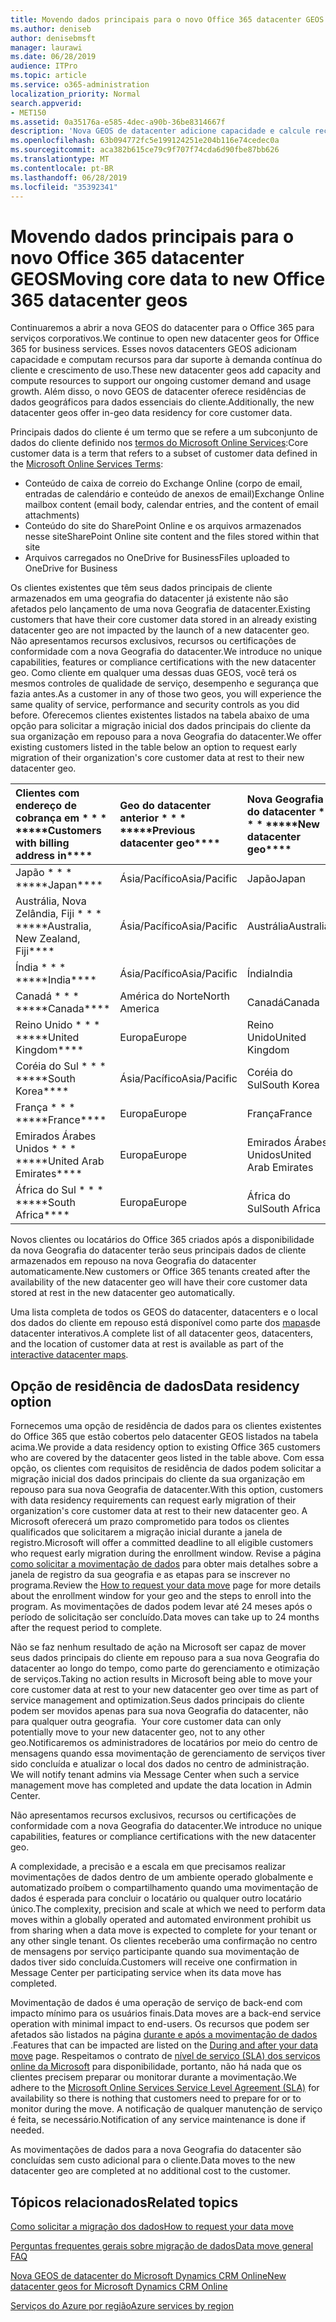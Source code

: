 ```yaml
---
title: Movendo dados principais para o novo Office 365 datacenter GEOS
ms.author: deniseb
author: denisebmsft
manager: laurawi
ms.date: 06/28/2019
audience: ITPro
ms.topic: article
ms.service: o365-administration
localization_priority: Normal
search.appverid:
- MET150
ms.assetid: 0a35176a-e585-4dec-a90b-36be8314667f
description: 'Nova GEOS de datacenter adicione capacidade e calcule recursos para dar suporte à demanda contínua do cliente e crescimento de uso. Além disso, o novo GEOS de datacenter oferece residências de dados geográficos para dados essenciais do cliente. Principais dados do cliente é um termo que se refere a um subconjunto de dados do cliente definido nos termos do Microsoft Online Services: conteúdo da caixa de correio do Exchange Online (corpo de email, entradas de calendário e conteúdo de anexos de email) e conteúdo do site do SharePoint Online e os arquivos armazenados nesse site e arquivos carregados no OneDrive for Business.'
ms.openlocfilehash: 63b094772fc5e199124251e204b116e74cedec0a
ms.sourcegitcommit: aca382b615ce79c9f707f74cda6d90fbe87bb626
ms.translationtype: MT
ms.contentlocale: pt-BR
ms.lasthandoff: 06/28/2019
ms.locfileid: "35392341"
---
```

# <a name="moving-core-data-to-new-office-365-datacenter-geos"></a><span data-ttu-id="bccee-105">Movendo dados principais para o novo Office 365 datacenter GEOS</span><span class="sxs-lookup"><span data-stu-id="bccee-105">Moving core data to new Office 365 datacenter geos</span></span>

<span data-ttu-id="bccee-106">Continuaremos a abrir a nova GEOS do datacenter para o Office 365 para serviços corporativos.</span><span class="sxs-lookup"><span data-stu-id="bccee-106">We continue to open new datacenter geos for Office 365 for business services.</span></span> <span data-ttu-id="bccee-107">Esses novos datacenters GEOS adicionam capacidade e computam recursos para dar suporte à demanda contínua do cliente e crescimento de uso.</span><span class="sxs-lookup"><span data-stu-id="bccee-107">These new datacenter geos add capacity and compute resources to support our ongoing customer demand and usage growth.</span></span> <span data-ttu-id="bccee-108">Além disso, o novo GEOS de datacenter oferece residências de dados geográficos para dados essenciais do cliente.</span><span class="sxs-lookup"><span data-stu-id="bccee-108">Additionally, the new datacenter geos offer in-geo data residency for core customer data.</span></span> 

<span data-ttu-id="bccee-109">Principais dados do cliente é um termo que se refere a um subconjunto de dados do cliente definido nos [termos do Microsoft Online Services](https://go.microsoft.com/fwlink/p/?LinkID=249048):</span><span class="sxs-lookup"><span data-stu-id="bccee-109">Core customer data is a term that refers to a subset of customer data defined in the [Microsoft Online Services Terms](https://go.microsoft.com/fwlink/p/?LinkID=249048):</span></span> 
- <span data-ttu-id="bccee-110">Conteúdo de caixa de correio do Exchange Online (corpo de email, entradas de calendário e conteúdo de anexos de email)</span><span class="sxs-lookup"><span data-stu-id="bccee-110">Exchange Online mailbox content (email body, calendar entries, and the content of email attachments)</span></span>
- <span data-ttu-id="bccee-111">Conteúdo do site do SharePoint Online e os arquivos armazenados nesse site</span><span class="sxs-lookup"><span data-stu-id="bccee-111">SharePoint Online site content and the files stored within that site</span></span>
- <span data-ttu-id="bccee-112">Arquivos carregados no OneDrive for Business</span><span class="sxs-lookup"><span data-stu-id="bccee-112">Files uploaded to OneDrive for Business</span></span> 
  
<span data-ttu-id="bccee-113">Os clientes existentes que têm seus dados principais de cliente armazenados em uma geografia do datacenter já existente não são afetados pelo lançamento de uma nova Geografia de datacenter.</span><span class="sxs-lookup"><span data-stu-id="bccee-113">Existing customers that have their core customer data stored in an already existing datacenter geo are not impacted by the launch of a new datacenter geo.</span></span> <span data-ttu-id="bccee-114">Não apresentamos recursos exclusivos, recursos ou certificações de conformidade com a nova Geografia do datacenter.</span><span class="sxs-lookup"><span data-stu-id="bccee-114">We introduce no unique capabilities, features or compliance certifications with the new datacenter geo.</span></span> <span data-ttu-id="bccee-115">Como cliente em qualquer uma dessas duas GEOS, você terá os mesmos controles de qualidade de serviço, desempenho e segurança que fazia antes.</span><span class="sxs-lookup"><span data-stu-id="bccee-115">As a customer in any of those two geos, you will experience the same quality of service, performance and security controls as you did before.</span></span> <span data-ttu-id="bccee-116">Oferecemos clientes existentes listados na tabela abaixo de uma opção para solicitar a migração inicial dos dados principais do cliente da sua organização em repouso para a nova Geografia do datacenter.</span><span class="sxs-lookup"><span data-stu-id="bccee-116">We offer existing customers listed in the table below an option to request early migration of their organization's core customer data at rest to their new datacenter geo.</span></span>
  
|<span data-ttu-id="bccee-117">Clientes com endereço de cobrança em \* \* \* \*</span><span class="sxs-lookup"><span data-stu-id="bccee-117">\*\*\*\*Customers with billing address in\*\*\*\*</span></span>|<span data-ttu-id="bccee-118">Geo do datacenter anterior \* \* \* \*</span><span class="sxs-lookup"><span data-stu-id="bccee-118">\*\*\*\*Previous datacenter geo\*\*\*\*</span></span>|<span data-ttu-id="bccee-119">Nova Geografia do datacenter \* \* \* \*</span><span class="sxs-lookup"><span data-stu-id="bccee-119">\*\*\*\*New datacenter geo\*\*\*\*</span></span>|<span data-ttu-id="bccee-120">Geo disponível desde \* \* \* \*</span><span class="sxs-lookup"><span data-stu-id="bccee-120">\*\*\*\*Geo available since\*\*\*\*</span></span>|
|:-----|:-----|:-----|:-----|
|<span data-ttu-id="bccee-121">Japão \* \* \* \*</span><span class="sxs-lookup"><span data-stu-id="bccee-121">\*\*\*\*Japan\*\*\*\*</span></span>| <span data-ttu-id="bccee-122">Ásia/Pacífico</span><span class="sxs-lookup"><span data-stu-id="bccee-122">Asia/Pacific</span></span> | <span data-ttu-id="bccee-123">Japão</span><span class="sxs-lookup"><span data-stu-id="bccee-123">Japan</span></span> | <span data-ttu-id="bccee-124">Dezembro de 2014</span><span class="sxs-lookup"><span data-stu-id="bccee-124">December 2014</span></span> |
|<span data-ttu-id="bccee-125">Austrália, Nova Zelândia, Fiji \* \* \* \*</span><span class="sxs-lookup"><span data-stu-id="bccee-125">\*\*\*\*Australia, New Zealand, Fiji\*\*\*\*</span></span>| <span data-ttu-id="bccee-126">Ásia/Pacífico</span><span class="sxs-lookup"><span data-stu-id="bccee-126">Asia/Pacific</span></span> | <span data-ttu-id="bccee-127">Austrália</span><span class="sxs-lookup"><span data-stu-id="bccee-127">Australia</span></span> | <span data-ttu-id="bccee-128">Março de 2015</span><span class="sxs-lookup"><span data-stu-id="bccee-128">March 2015</span></span> |
|<span data-ttu-id="bccee-129">Índia \* \* \* \*</span><span class="sxs-lookup"><span data-stu-id="bccee-129">\*\*\*\*India\*\*\*\*</span></span>| <span data-ttu-id="bccee-130">Ásia/Pacífico</span><span class="sxs-lookup"><span data-stu-id="bccee-130">Asia/Pacific</span></span> | <span data-ttu-id="bccee-131">Índia</span><span class="sxs-lookup"><span data-stu-id="bccee-131">India</span></span> | <span data-ttu-id="bccee-132">Outubro de 2015</span><span class="sxs-lookup"><span data-stu-id="bccee-132">October 2015</span></span> |
|<span data-ttu-id="bccee-133">Canadá \* \* \* \*</span><span class="sxs-lookup"><span data-stu-id="bccee-133">\*\*\*\*Canada\*\*\*\*</span></span>| <span data-ttu-id="bccee-134">América do Norte</span><span class="sxs-lookup"><span data-stu-id="bccee-134">North America</span></span> | <span data-ttu-id="bccee-135">Canadá</span><span class="sxs-lookup"><span data-stu-id="bccee-135">Canada</span></span> | <span data-ttu-id="bccee-136">Maio de 2016</span><span class="sxs-lookup"><span data-stu-id="bccee-136">May 2016</span></span> |
|<span data-ttu-id="bccee-137">Reino Unido \* \* \* \*</span><span class="sxs-lookup"><span data-stu-id="bccee-137">\*\*\*\*United Kingdom\*\*\*\*</span></span>| <span data-ttu-id="bccee-138">Europa</span><span class="sxs-lookup"><span data-stu-id="bccee-138">Europe</span></span> | <span data-ttu-id="bccee-139">Reino Unido</span><span class="sxs-lookup"><span data-stu-id="bccee-139">United Kingdom</span></span> | <span data-ttu-id="bccee-140">Setembro de 2016</span><span class="sxs-lookup"><span data-stu-id="bccee-140">September 2016</span></span> |
|<span data-ttu-id="bccee-141">Coréia do Sul \* \* \* \*</span><span class="sxs-lookup"><span data-stu-id="bccee-141">\*\*\*\*South Korea\*\*\*\*</span></span>| <span data-ttu-id="bccee-142">Ásia/Pacífico</span><span class="sxs-lookup"><span data-stu-id="bccee-142">Asia/Pacific</span></span> | <span data-ttu-id="bccee-143">Coréia do Sul</span><span class="sxs-lookup"><span data-stu-id="bccee-143">South Korea</span></span> | <span data-ttu-id="bccee-144">Abril de 2017</span><span class="sxs-lookup"><span data-stu-id="bccee-144">April 2017</span></span> |
|<span data-ttu-id="bccee-145">França \* \* \* \*</span><span class="sxs-lookup"><span data-stu-id="bccee-145">\*\*\*\*France\*\*\*\*</span></span>| <span data-ttu-id="bccee-146">Europa</span><span class="sxs-lookup"><span data-stu-id="bccee-146">Europe</span></span> | <span data-ttu-id="bccee-147">França</span><span class="sxs-lookup"><span data-stu-id="bccee-147">France</span></span> | <span data-ttu-id="bccee-148">Março de 2018</span><span class="sxs-lookup"><span data-stu-id="bccee-148">March 2018</span></span> |
|<span data-ttu-id="bccee-149">Emirados Árabes Unidos \* \* \* \*</span><span class="sxs-lookup"><span data-stu-id="bccee-149">\*\*\*\*United Arab Emirates\*\*\*\*</span></span>| <span data-ttu-id="bccee-150">Europa</span><span class="sxs-lookup"><span data-stu-id="bccee-150">Europe</span></span> | <span data-ttu-id="bccee-151">Emirados Árabes Unidos</span><span class="sxs-lookup"><span data-stu-id="bccee-151">United Arab Emirates</span></span> | <span data-ttu-id="bccee-152">Apresentados</span><span class="sxs-lookup"><span data-stu-id="bccee-152">Announced</span></span> |
|<span data-ttu-id="bccee-153">África do Sul \* \* \* \*</span><span class="sxs-lookup"><span data-stu-id="bccee-153">\*\*\*\*South Africa\*\*\*\*</span></span>| <span data-ttu-id="bccee-154">Europa</span><span class="sxs-lookup"><span data-stu-id="bccee-154">Europe</span></span> | <span data-ttu-id="bccee-155">África do Sul</span><span class="sxs-lookup"><span data-stu-id="bccee-155">South Africa</span></span> | <span data-ttu-id="bccee-156">Apresentados</span><span class="sxs-lookup"><span data-stu-id="bccee-156">Announced</span></span> |
  
<span data-ttu-id="bccee-157">Novos clientes ou locatários do Office 365 criados após a disponibilidade da nova Geografia do datacenter terão seus principais dados de cliente armazenados em repouso na nova Geografia do datacenter automaticamente.</span><span class="sxs-lookup"><span data-stu-id="bccee-157">New customers or Office 365 tenants created after the availability of the new datacenter geo will have their core customer data stored at rest in the new datacenter geo automatically.</span></span>
  
<span data-ttu-id="bccee-158">Uma lista completa de todos os GEOS do datacenter, datacenters e o local dos dados do cliente em repouso está disponível como parte dos [mapas](https://office.com/datamaps)de datacenter interativos.</span><span class="sxs-lookup"><span data-stu-id="bccee-158">A complete list of all datacenter geos, datacenters, and the location of customer data at rest is available as part of the [interactive datacenter maps](https://office.com/datamaps).</span></span> 
  
## <a name="data-residency-option"></a><span data-ttu-id="bccee-159">Opção de residência de dados</span><span class="sxs-lookup"><span data-stu-id="bccee-159">Data residency option</span></span>

<span data-ttu-id="bccee-160">Fornecemos uma opção de residência de dados para os clientes existentes do Office 365 que estão cobertos pelo datacenter GEOS listados na tabela acima.</span><span class="sxs-lookup"><span data-stu-id="bccee-160">We provide a data residency option to existing Office 365 customers who are covered by the datacenter geos listed in the table above.</span></span> <span data-ttu-id="bccee-161">Com essa opção, os clientes com requisitos de residência de dados podem solicitar a migração inicial dos dados principais do cliente da sua organização em repouso para sua nova Geografia de datacenter.</span><span class="sxs-lookup"><span data-stu-id="bccee-161">With this option, customers with data residency requirements can request early migration of their organization's core customer data at rest to their new datacenter geo.</span></span>  <span data-ttu-id="bccee-162">A Microsoft oferecerá um prazo comprometido para todos os clientes qualificados que solicitarem a migração inicial durante a janela de registro.</span><span class="sxs-lookup"><span data-stu-id="bccee-162">Microsoft will offer a committed deadline to all eligible customers who request early migration during the enrollment window.</span></span>  <span data-ttu-id="bccee-163">Revise a página [como solicitar a movimentação de dados](request-your-data-move.md) para obter mais detalhes sobre a janela de registro da sua geografia e as etapas para se inscrever no programa.</span><span class="sxs-lookup"><span data-stu-id="bccee-163">Review the [How to request your data move](request-your-data-move.md) page for more details about the enrollment window for your geo and the steps to enroll into the program.</span></span>  <span data-ttu-id="bccee-164">As movimentações de dados podem levar até 24 meses após o período de solicitação ser concluído.</span><span class="sxs-lookup"><span data-stu-id="bccee-164">Data moves can take up to 24 months after the request period to complete.</span></span>

<span data-ttu-id="bccee-165">Não se faz nenhum resultado de ação na Microsoft ser capaz de mover seus dados principais do cliente em repouso para a sua nova Geografia do datacenter ao longo do tempo, como parte do gerenciamento e otimização de serviços.</span><span class="sxs-lookup"><span data-stu-id="bccee-165">Taking no action results in Microsoft being able to move your core customer data at rest to your new datacenter geo over time as part of service management and optimization.</span></span><span data-ttu-id="bccee-166">Seus dados principais do cliente podem ser movidos apenas para sua nova Geografia do datacenter, não para qualquer outra geografia.</span><span class="sxs-lookup"><span data-stu-id="bccee-166">  Your core customer data can only potentially move to your new datacenter geo, not to any other geo.</span></span><span data-ttu-id="bccee-167">Notificaremos os administradores de locatários por meio do centro de mensagens quando essa movimentação de gerenciamento de serviços tiver sido concluída e atualizar o local dos dados no centro de administração.</span><span class="sxs-lookup"><span data-stu-id="bccee-167">  We will notify tenant admins via Message Center when such a service management move has completed and update the data location in Admin Center.</span></span>
   
<span data-ttu-id="bccee-168">Não apresentamos recursos exclusivos, recursos ou certificações de conformidade com a nova Geografia do datacenter.</span><span class="sxs-lookup"><span data-stu-id="bccee-168">We introduce no unique capabilities, features or compliance certifications with the new datacenter geo.</span></span>
    
<span data-ttu-id="bccee-169">A complexidade, a precisão e a escala em que precisamos realizar movimentações de dados dentro de um ambiente operado globalmente e automatizado proíbem o compartilhamento quando uma movimentação de dados é esperada para concluir o locatário ou qualquer outro locatário único.</span><span class="sxs-lookup"><span data-stu-id="bccee-169">The complexity, precision and scale at which we need to perform data moves within a globally operated and automated environment prohibit us from sharing when a data move is expected to complete for your tenant or any other single tenant.</span></span> <span data-ttu-id="bccee-170">Os clientes receberão uma confirmação no centro de mensagens por serviço participante quando sua movimentação de dados tiver sido concluída.</span><span class="sxs-lookup"><span data-stu-id="bccee-170">Customers will receive one confirmation in Message Center per participating service when its data move has completed.</span></span> 
    
<span data-ttu-id="bccee-171">Movimentação de dados é uma operação de serviço de back-end com impacto mínimo para os usuários finais.</span><span class="sxs-lookup"><span data-stu-id="bccee-171">Data moves are a back-end service operation with minimal impact to end-users.</span></span> <span data-ttu-id="bccee-172">Os recursos que podem ser afetados são listados na página [durante e após a movimentação de dados](during-and-after-your-data-move.md) .</span><span class="sxs-lookup"><span data-stu-id="bccee-172">Features that can be impacted are listed on the [During and after your data move](during-and-after-your-data-move.md) page.</span></span> <span data-ttu-id="bccee-173">Respeitamos o contrato de [nível de serviço (SLA) dos serviços online da Microsoft](https://go.microsoft.com/fwlink/p/?LinkId=523897) para disponibilidade, portanto, não há nada que os clientes precisem preparar ou monitorar durante a movimentação.</span><span class="sxs-lookup"><span data-stu-id="bccee-173">We adhere to the [Microsoft Online Services Service Level Agreement (SLA)](https://go.microsoft.com/fwlink/p/?LinkId=523897) for availability so there is nothing that customers need to prepare for or to monitor during the move.</span></span> <span data-ttu-id="bccee-174">A notificação de qualquer manutenção de serviço é feita, se necessário.</span><span class="sxs-lookup"><span data-stu-id="bccee-174">Notification of any service maintenance is done if needed.</span></span> 

<span data-ttu-id="bccee-175">As movimentações de dados para a nova Geografia do datacenter são concluídas sem custo adicional para o cliente.</span><span class="sxs-lookup"><span data-stu-id="bccee-175">Data moves to the new datacenter geo are completed at no additional cost to the customer.</span></span>
    
## <a name="related-topics"></a><span data-ttu-id="bccee-176">Tópicos relacionados</span><span class="sxs-lookup"><span data-stu-id="bccee-176">Related topics</span></span> 
 
[<span data-ttu-id="bccee-177">Como solicitar a migração dos dados</span><span class="sxs-lookup"><span data-stu-id="bccee-177">How to request your data move</span></span>](request-your-data-move.md)
    
[<span data-ttu-id="bccee-178">Perguntas frequentes gerais sobre migração de dados</span><span class="sxs-lookup"><span data-stu-id="bccee-178">Data move general FAQ</span></span>](data-move-faq.md)
  
[<span data-ttu-id="bccee-179">Nova GEOS de datacenter do Microsoft Dynamics CRM Online</span><span class="sxs-lookup"><span data-stu-id="bccee-179">New datacenter geos for Microsoft Dynamics CRM Online</span></span>](https://go.microsoft.com/fwlink/p/?Linkid=615924)
  
[<span data-ttu-id="bccee-180">Serviços do Azure por região</span><span class="sxs-lookup"><span data-stu-id="bccee-180">Azure services by region</span></span>](https://azure.microsoft.com/en-us/regions/)
